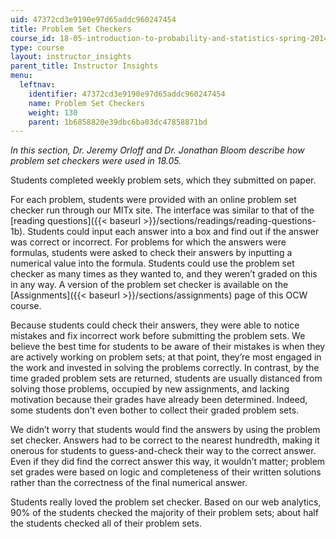 ```yaml
---
uid: 47372cd3e9190e97d65addc960247454
title: Problem Set Checkers
course_id: 18-05-introduction-to-probability-and-statistics-spring-2014
type: course
layout: instructor_insights
parent_title: Instructor Insights
menu:
  leftnav:
    identifier: 47372cd3e9190e97d65addc960247454
    name: Problem Set Checkers
    weight: 130
    parent: 1b6858820e39dbc6ba03dc47858871bd
---
```


_In this section, Dr. Jeremy Orloff and Dr. Jonathan Bloom describe how problem set checkers were used in 18.05._

Students completed weekly problem sets, which they submitted on paper.

For each problem, students were provided with an online problem set checker run through our MITx site. The interface was similar to that of the [reading questions]({{< baseurl >}}/sections/readings/reading-questions-1b). Students could input each answer into a box and find out if the answer was correct or incorrect. For problems for which the answers were formulas, students were asked to check their answers by inputting a numerical value into the formula. Students could use the problem set checker as many times as they wanted to, and they weren’t graded on this in any way. A version of the problem set checker is available on the [Assignments]({{< baseurl >}}/sections/assignments) page of this OCW course.

Because students could check their answers, they were able to notice mistakes and fix incorrect work before submitting the problem sets. We believe the best time for students to be aware of their mistakes is when they are actively working on problem sets; at that point, they’re most engaged in the work and invested in solving the problems correctly. In contrast, by the time graded problem sets are returned, students are usually distanced from solving those problems, occupied by new assignments, and lacking motivation because their grades have already been determined. Indeed, some students don't even bother to collect their graded problem sets.

We didn’t worry that students would find the answers by using the problem set checker. Answers had to be correct to the nearest hundredth, making it onerous for students to guess-and-check their way to the correct answer. Even if they did find the correct answer this way, it wouldn’t matter; problem set grades were based on logic and completeness of their written solutions rather than the correctness of the final numerical answer.

Students really loved the problem set checker. Based on our web analytics, 90% of the students checked the majority of their problem sets; about half the students checked all of their problem sets.